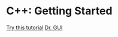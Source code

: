 # C++: Getting Started

[Try this tutorial](https://msdn.microsoft.com/en-us/library/bb384843.aspx)
[Dr. GUI](https://msdn.microsoft.com/en-us/library/aa302304.aspx)
